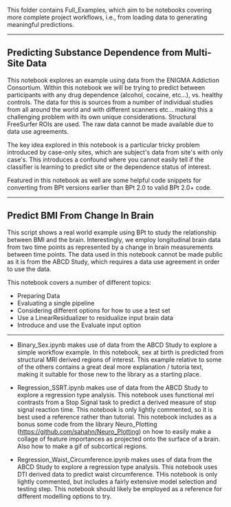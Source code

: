 This folder contains Full_Examples, which aim to be notebooks covering more complete project workflows, i.e., from loading data to generating meaningful predictions.

----------------------

## Predicting Substance Dependence from Multi-Site Data

This notebook explores an example using data from the ENIGMA Addiction Consortium. Within this notebook we will be trying to predict between participants with any drug dependence (alcohol, cocaine, etc...), vs. healthy controls. The data for this is sources from a number of individual studies from all around the world and with different scanners etc... making this a challenging problem with its own unique considerations. Structural FreeSurfer ROIs are used. The raw data cannot be made available due to data use agreements.

The key idea explored in this notebook is a particular tricky problem introduced by case-only sites, which are subject's data from site's with only case's. This introduces a confound where you cannot easily tell if the classifier is learning to predict site or the dependence status of interest.

Featured in this notebook as well are some helpful
code snippets for converting from BPt versions earlier than BPt 2.0 to valid BPt 2.0+ code.

----------------------

## Predict BMI From Change In Brain

This script shows a real world example using BPt to study the relationship between BMI and the brain. Interestingly, we employ longitudinal brain data from two time points as represented by a change in brain measurements between time points. The data used in this notebook cannot be made public as it is from the ABCD Study, which requires a data use agreement in order to use the data.

This notebook covers a number of different topics:

- Preparing Data
- Evaluating a single pipeline
- Considering different options for how to use a test set
- Use a LinearResidualizer to residualize input brain data
- Introduce and use the Evaluate input option

----------------------



- Binary_Sex.ipynb makes use of data from the ABCD Study to explore a simple workflow example. In this notebook, sex at birth is predicted from structural MRI derived regions of interest. This example relative to some of the others contains a great deal more explanation / tutoria text, making it suitable for those new to the library as a starting place.

- Regression_SSRT.ipynb makes use of data from the ABCD Study to explore a regression type analysis. This notebook uses functional mri contrasts from a Stop Signal task to predict a derived measure of stop signal reaction time. This notebook is only lightly commented, so it is best used a reference rather than tutorial. This notebook includes as a bonus some code from the library Neuro_Plotting (https://github.com/sahahn/Neuro_Plotting) on how to easily make a collage of feature importances as projected onto the surface of a brain. Also how to make a gif of subcortical regions.

- Regression_Waist_Circumference.ipynb makes uses of data from the ABCD Study to explore a regression type analysis. This notebook uses DTI derived data to predict waist circumference. THis notebook is only lightly commented, but includes a fairly extensive model selection and testing step. This notebook should likely be employed as a reference for different modelling options to try.